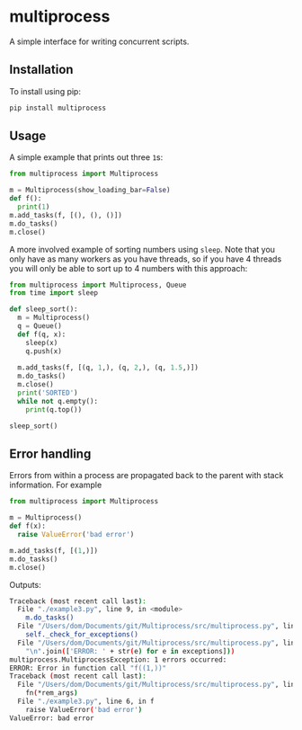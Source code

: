 # multiprocess

A simple interface for writing concurrent scripts.

## Installation

To install using pip:

~~~bash
pip install multiprocess
~~~

## Usage

A simple example that prints out three `1`s:

~~~python
from multiprocess import Multiprocess

m = Multiprocess(show_loading_bar=False)
def f():
  print(1)
m.add_tasks(f, [(), (), ()])
m.do_tasks()
m.close()
~~~

A more involved example of sorting numbers using `sleep`. Note that you only have as many workers as you have threads, so if you have 4 threads you will only be able to sort up to 4 numbers with this approach:
~~~python
from multiprocess import Multiprocess, Queue
from time import sleep

def sleep_sort():
  m = Multiprocess()
  q = Queue()
  def f(q, x):
    sleep(x)
    q.push(x)
  
  m.add_tasks(f, [(q, 1,), (q, 2,), (q, 1.5,)])
  m.do_tasks()
  m.close()
  print('SORTED')
  while not q.empty():
    print(q.top())

sleep_sort()
~~~


## Error handling
Errors from within a process are propagated back to the parent with stack information. For example

~~~python
from multiprocess import Multiprocess

m = Multiprocess()
def f(x):
  raise ValueError('bad error')

m.add_tasks(f, [(1,)])
m.do_tasks()
m.close()
~~~

Outputs:

~~~bash
Traceback (most recent call last):
  File "./example3.py", line 9, in <module>
    m.do_tasks()
  File "/Users/dom/Documents/git/Multiprocess/src/multiprocess.py", line 53, in do_tasks
    self._check_for_exceptions()
  File "/Users/dom/Documents/git/Multiprocess/src/multiprocess.py", line 71, in _check_for_exceptions
    "\n".join(['ERROR: ' + str(e) for e in exceptions]))
multiprocess.MultiprocessException: 1 errors occurred:
ERROR: Error in function call "f((1,))"
Traceback (most recent call last):
  File "/Users/dom/Documents/git/Multiprocess/src/multiprocess.py", line 85, in my_worker
    fn(*rem_args)
  File "./example3.py", line 6, in f
    raise ValueError('bad error')
ValueError: bad error
~~~


